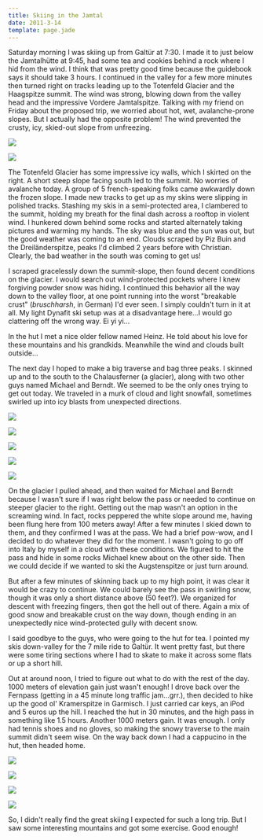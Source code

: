 ```yaml
---
title: Skiing in the Jamtal
date: 2011-3-14
template: page.jade
---
```


Saturday morning I was skiing up from Galtür at 7:30\. I made it to just
below the Jamtalhütte at 9:45, had some tea and cookies behind a rock where
I hid from the wind. I think that was pretty good time because the guidebook
says it should take 3 hours. I continued in the valley for a few more minutes
then turned right on tracks leading up to the Totenfeld Glacier and the
Haagspitze summit. The wind was strong, blowing down from the valley head
and the impressive Vordere Jamtalspitze. Talking with my friend on Friday
about the proposed trip, we worried about hot, wet, avalanche-prone slopes.
But I actually had the opposite problem! The wind prevented the crusty,
icy, skied-out slope from unfreezing.
  
  
[![](http://farm6.static.flickr.com/5174/5525715270_2f8d199d56.jpg)](http://www.flickr.com/photos/ripsawridge/5525715270/)
  
[![](http://farm6.static.flickr.com/5060/5525123925_e78c909873.jpg)](http://www.flickr.com/photos/ripsawridge/5525123925/)
  
  
  
The Totenfeld Glacier has some impressive icy walls, which I skirted on
the right. A short steep slope facing south led to the summit. No worries
of avalanche today. A group of 5 french-speaking folks came awkwardly down
the frozen slope. I made new tracks to get up as my skins were slipping
in polished tracks. Stashing my skis in a semi-protected area, I clambered
to the summit, holding my breath for the final dash across a rooftop in
violent wind. I hunkered down behind some rocks and started alternately
taking pictures and warming my hands. The sky was blue and the sun was
out, but the good weather was coming to an end. Clouds scraped by Piz Buin
and the Dreiländerspitze, peaks I'd climbed 2 years before with Christian.
Clearly, the bad weather in the south was coming to get us!
  
  
I scraped gracelessly down the summit-slope, then found decent conditions
on the glacier. I would search out wind-protected pockets where I knew
forgiving powder snow was hiding. I continued this behavior all the way
down to the valley floor, at one point running into the worst "breakable
crust" (_bruschharsh_, in German) I'd ever seen. I simply couldn't
turn in it at all. My light Dynafit ski setup was at a disadvantage here...I
would go clattering off the wrong way. Ei yi yi...
  
  
In the hut I met a nice older fellow named Heinz. He told about his love
for these mountains and his grandkids. Meanwhile the wind and clouds built
outside...
  
  
The next day I hoped to make a big traverse and bag three peaks. I skinned
up and to the south to the Chalausferner (a glacier), along with two other
guys named Michael and Berndt. We seemed to be the only ones trying to
get out today. We traveled in a murk of cloud and light snowfall, sometimes
swirled up into icy blasts from unexpected directions.
  
  
[![](http://farm6.static.flickr.com/5016/5525716024_af277d8610.jpg)](http://www.flickr.com/photos/ripsawridge/5525716024/)
  
[![](http://farm6.static.flickr.com/5057/5525124587_efe52817a0.jpg)](http://www.flickr.com/photos/ripsawridge/5525124587/)
  
[![](http://farm6.static.flickr.com/5175/5525124907_0dec92e10d.jpg)](http://www.flickr.com/photos/ripsawridge/5525124907/)
  
[![](http://farm6.static.flickr.com/5293/5525125339_9e5dc29a8c.jpg)](http://www.flickr.com/photos/ripsawridge/5525125339/)
  
[![](http://farm6.static.flickr.com/5252/5525717498_63e01f1f16.jpg)](http://www.flickr.com/photos/ripsawridge/5525717498/)
  
  
On the glacier I pulled ahead, and then waited for Michael and Berndt
because I wasn't sure if I was right below the pass or needed to continue
on steeper glacier to the right. Getting out the map wasn't an option in
the screaming wind. In fact, rocks peppered the white slope around me,
having been flung here from 100 meters away! After a few minutes I skied
down to them, and they confirmed I was at the pass. We had a brief pow-wow,
and I decided to do whatever they did for the moment. I wasn't going to
go off into Italy by myself in a cloud with these conditions. We figured
to hit the pass and hide in some rocks Michael knew about on the other
side. Then we could decide if we wanted to ski the Augstenspitze or just
turn around.
  
  
But after a few minutes of skinning back up to my high point, it was clear
it would be crazy to continue. We could barely see the pass in swirling
snow, though it was only a short distance above (50 feet?). We organized
for descent with freezing fingers, then got the hell out of there. Again
a mix of good snow and breakable crust on the way down, though ending in
an unexpectedly nice wind-protected gully with decent snow.
  
  
I said goodbye to the guys, who were going to the hut for tea. I pointed
my skis down-valley for the 7 mile ride to Galtür. It went pretty fast,
but there were some tiring sections where I had to skate to make it across
some flats or up a short hill.
  
  
Out at around noon, I tried to figure out what to do with the rest of
the day. 1000 meters of elevation gain just wasn't enough! I drove back
over the Fernpass (getting in a 45 minute long traffic jam...grr.), then
decided to hike up the good ol' Kramerspitze in Garmisch. I just carried
car keys, an iPod and 5 euros up the hill. I reached the hut in 30 minutes,
and the high pass in something like 1.5 hours. Another 1000 meters gain.
It was enough. I only had tennis shoes and no gloves, so making the snowy
traverse to the main summit didn't seem wise. On the way back down I had
a cappucino in the hut, then headed home.
  
  
[![](http://farm6.static.flickr.com/5215/5525717790_d79d736900.jpg)](http://www.flickr.com/photos/ripsawridge/5525717790/)
  
[![](http://farm6.static.flickr.com/5171/5525718226_c100cda2d3.jpg)](http://www.flickr.com/photos/ripsawridge/5525718226/)
  
[![](http://farm6.static.flickr.com/5139/5525718582_956b19c3cf.jpg)](http://www.flickr.com/photos/ripsawridge/5525718582/)
  
[![](http://farm6.static.flickr.com/5095/5525718978_03d97e546d.jpg)](http://www.flickr.com/photos/ripsawridge/5525718978/)
  
  
So, I didn't really find the great skiing I expected for such a long trip.
But I saw some interesting mountains and got some exercise. Good enough!
